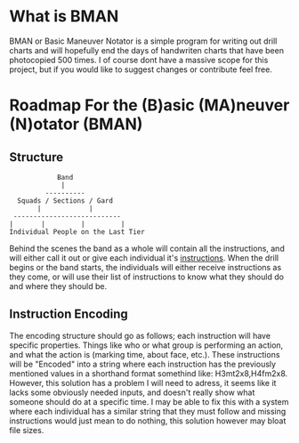 # What is BMAN
BMAN or Basic Maneuver Notator is a simple program for writing out drill charts and will hopefully end the days of handwriten charts that have been photocopied 500 times. I of course dont have a massive scope for this project, but if you would like to suggest changes or contribute feel free.
# Roadmap For the (B)asic (MA)neuver (N)otator (BMAN)

## Structure
```
            Band
             |
         ----------
  Squads / Sections / Gard
       |            |
 ---------------------------
|       |         |         |
Individual People on the Last Tier
```
Behind the scenes the band as a whole will contain all the instructions, and will either call it out or give each individual it's [instructions](#instruction-encoding). When the drill begins or the band starts, the individuals will either receive instructions as they come, or will use their list of instructions to know what they should do and where they should be.


## Instruction Encoding
The encoding structure should go as follows; each instruction will have specific properties. Things like who or what group is performing an action, and what the action is (marking time, about face, etc.). These instructions will be "Encoded" into a string where each instruction has the previously mentioned values in a shorthand format somethind like: H3mt2x8,H4fm2x8. However, this solution has a problem I will need to adress, it seems like it lacks some obviously needed inputs, and doesn't really show what someone should do at a specific time. I may be able to fix this with a system where each individual has a similar string that they must follow and missing instructions would just mean to do nothing, this solution however may bloat file sizes.
